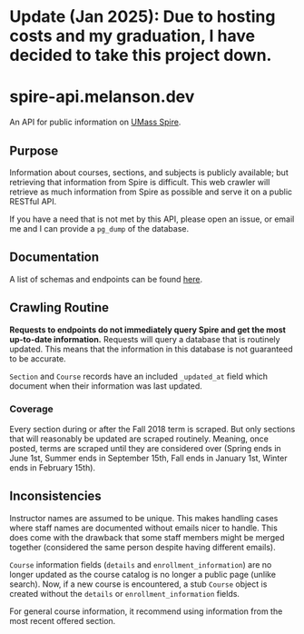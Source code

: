 # Update (Jan 2025): Due to hosting costs and my graduation, I have decided to take this project down.
# spire-api.melanson.dev

An API for public information on [UMass Spire](https://www.spire.umass.edu/).

## Purpose

Information about courses, sections, and subjects is publicly available; but retrieving that information from Spire is difficult. This web crawler will retrieve as much information from Spire as possible and serve it on a public RESTful API.

If you have a need that is not met by this API, please open an issue, or email me and I can provide a `pg_dump` of the database.

## Documentation

A list of schemas and endpoints can be found [here](https://spire-api.melanson.dev/docs).

## Crawling Routine

**Requests to endpoints do not immediately query Spire and get the most up-to-date information.** Requests will query a database that is routinely updated. This means that the information in this database is not guaranteed to be accurate.

`Section` and `Course` records have an included `_updated_at` field which document when their information was last updated.

### Coverage

Every section during or after the Fall 2018 term is scraped. But only sections that will reasonably be updated are scraped routinely. Meaning, once posted, terms are scraped until they are considered over (Spring ends in June 1st, Summer ends in September 15th, Fall ends in January 1st, Winter ends in February 15th).

## Inconsistencies

Instructor names are assumed to be unique. This makes handling cases where staff names are documented without emails nicer to handle. This does come with the drawback that some staff members might be merged together (considered the same person despite having different emails).

`Course` information fields (`details` and `enrollment_information`) are no longer updated as the course catalog is no longer a public page (unlike search). Now, if a new course is encountered, a stub `Course` object is created without the `details` or `enrollment_information` fields.

For general course information, it recommend using information from the most recent offered section.
